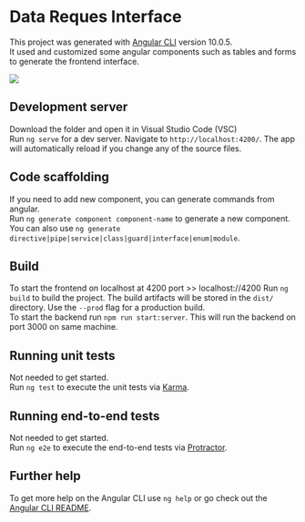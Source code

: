# Data Reques Interface

This project was generated with [Angular CLI](https://github.com/angular/angular-cli) version 10.0.5.  
It used and customized some angular components such as tables and forms to generate the frontend interface.  

![](Images/interface.PNG)

## Development server

Download the folder and open it in Visual Studio Code (VSC)  
Run `ng serve` for a dev server. Navigate to `http://localhost:4200/`. The app will automatically reload if you change any of the source files.

## Code scaffolding

If you need to add new component, you can generate commands from angular.  
Run `ng generate component component-name` to generate a new component. You can also use `ng generate directive|pipe|service|class|guard|interface|enum|module`.

## Build
To start the frontend on localhost at 4200 port >> localhost://4200
Run `ng build` to build the project. The build artifacts will be stored in the `dist/` directory. Use the `--prod` flag for a production build.  
To start the backend run `npm run start:server`. This will run the backend on port 3000 on same machine.

## Running unit tests
Not needed to get started.  
Run `ng test` to execute the unit tests via [Karma](https://karma-runner.github.io).

## Running end-to-end tests
Not needed to get started.  
Run `ng e2e` to execute the end-to-end tests via [Protractor](http://www.protractortest.org/).

## Further help

To get more help on the Angular CLI use `ng help` or go check out the [Angular CLI README](https://github.com/angular/angular-cli/blob/master/README.md).

